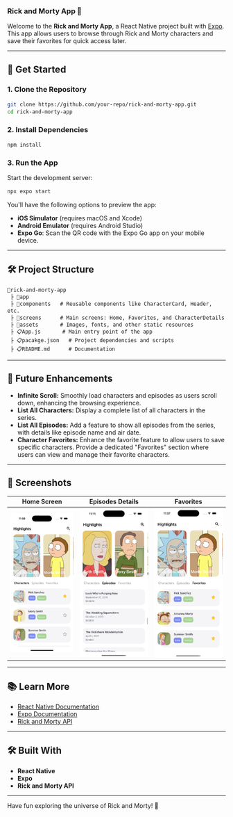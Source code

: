 ### Rick and Morty App 🚀

Welcome to the **Rick and Morty App**, a React Native project built with [Expo](https://expo.dev). This app allows users to browse through Rick and Morty characters and save their favorites for quick access later.

---

## 🚀 Get Started

### 1. Clone the Repository

```bash
git clone https://github.com/your-repo/rick-and-morty-app.git
cd rick-and-morty-app
```

### 2. Install Dependencies

```bash
npm install
```

### 3. Run the App

Start the development server:

```bash
npx expo start
```

You'll have the following options to preview the app:

-   **iOS Simulator** (requires macOS and Xcode)
-   **Android Emulator** (requires Android Studio)
-   **Expo Go**: Scan the QR code with the Expo Go app on your mobile device.

---

## 🛠️ Project Structure

```plaintext
📆rick-and-morty-app
 ├ 📂app
 ├ 📂components   # Reusable components like CharacterCard, Header, etc.
 ├ 📂screens      # Main screens: Home, Favorites, and CharacterDetails
 ├ 📂assets       # Images, fonts, and other static resources
 ├ 📋App.js       # Main entry point of the app
 ├ 📋pacakge.json   # Project dependencies and scripts
 ├ 📋README.md      # Documentation
```

---

## 🌟 Future Enhancements

-   **Infinite Scroll:** Smoothly load characters and episodes as users scroll down, enhancing the browsing experience.
-   **List All Characters:** Display a complete list of all characters in the series.
-   **List All Episodes:** Add a feature to show all episodes from the series, with details like episode name and air date.
-   **Character Favorites:** Enhance the favorite feature to allow users to save specific characters. Provide a dedicated "Favorites" section where users can view and manage their favorite characters.

---

## 📸 Screenshots

| Home Screen                            | Episodes Details                      | Favorites                             |
|---------------------------------------|----------------------------------------|---------------------------------------|
| ![Home Screen](https://github.com/mustafakaracuha/rick-and-morty-app/blob/main/src/assets/screenshots/1.png) | ![Details Screen](https://github.com/mustafakaracuha/rick-and-morty-app/blob/main/src/assets/screenshots/2.png) | ![Favorites Screen](https://github.com/mustafakaracuha/rick-and-morty-app/blob/main/src/assets/screenshots/3.png) |

---

## 📚 Learn More

-   [React Native Documentation](https://reactnative.dev/docs/getting-started)
-   [Expo Documentation](https://docs.expo.dev/)
-   [Rick and Morty API](https://rickandmortyapi.com/documentation/)

---

## 🛠️ Built With

-   **React Native**
-   **Expo**
-   **Rick and Morty API**

---

Have fun exploring the universe of Rick and Morty! 🎉
